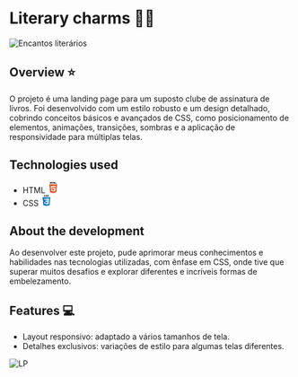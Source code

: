 # Literary charms 📓🐰


![Encantos literários](https://github.com/user-attachments/assets/9cfcea31-f31a-4007-87ce-4d9b4d129641)

## Overview ⭐

O projeto é uma landing page para um suposto clube de assinatura de livros. Foi desenvolvido com um estilo robusto e um design detalhado, cobrindo conceitos básicos e avançados de CSS, como posicionamento de elementos, animações, transições, sombras e a aplicação de responsividade para múltiplas telas.

## Technologies used
- HTML <img src="https://raw.githubusercontent.com/devicons/devicon/master/icons/html5/html5-original-wordmark.svg" alt="html5" width="20" height="20"/>
- CSS <img src="https://raw.githubusercontent.com/devicons/devicon/master/icons/css3/css3-original-wordmark.svg" alt="css3" width="20" height="20"/>

## About the development 
Ao desenvolver este projeto, pude aprimorar meus conhecimentos e habilidades nas tecnologias utilizadas, com ênfase em CSS, onde tive que superar muitos desafios e explorar diferentes e incríveis formas de embelezamento.

## Features 💻
- Layout responsivo: adaptado a vários tamanhos de tela.
- Detalhes exclusivos: variações de estilo para algumas telas diferentes.

![LP](https://github.com/user-attachments/assets/148476d8-d77b-4e98-8294-dba69081c01d)
